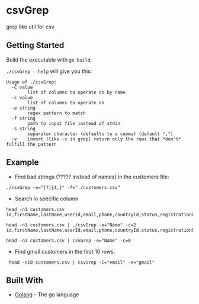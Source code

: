 # csvGrep

grep like util for csv

## Getting Started

Build the executable with `go build`.

`./csvGrep --help` will give you this:
```shell script
Usage of ./csvGrep:
  -C value
        list of columns to operate on by name
  -c value
        list of columns to operate on
  -e string
        regex pattern to match
  -f string
        path to input file instead of stdin
  -s string
        separator character (defaults to a comma) (default ",")
  -v    invert (like -v in grep) return only the rows that *don't* fulfill the pattern
```

## Example
* Find bad strings (????? instead of names) in the customers file:
```shell script
./csvGrep -e="[?]{4,}" -f="./customers.csv"
```
* Search in specific column
```shell script
head -n1 customers.csv 
id,firstName,lastName,userId,email,phone,countryId,status,registrationDate,campaignId,balance,isLead

head -n1 customers.csv | ./csvGrep -e="Name" -c=2
id,firstName,lastName,userId,email,phone,countryId,status,registrationDate,campaignId,balance,isLead

head -n1 customers.csv | csvGrep -e="Name" -c=0
```

* Find gmail customers in the first 10 rows:
```shell script
 head -n10 customers.csv | csvGrep -C="email" -e="gmail"
```

## Built With

* [Golang](https://golang.org/) - The go language
